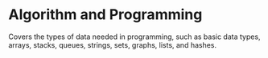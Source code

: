 # Algorithm and Programming
Covers the types of data needed in programming, such as basic data types, arrays, stacks, queues, strings, sets, graphs, lists, and hashes.
